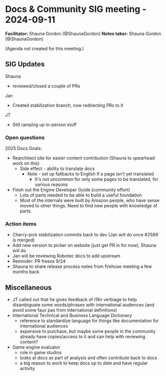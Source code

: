 # Docs & Community SIG meeting - 2024-09-11

**Facilitator:**  Shauna Gordon (@ShaunaGordon)
**Notes taker:**  Shauna Gordon (@ShaunaGordon)

(Agenda not created for this meeting.)

## SIG Updates

Shauna 
- reviewed/closed a couple of PRs

Jan
- Created stabilization branch, now redirecting PRs to it

JT 
- Still ramping up in-person stuff

### Open questions

2025 Docs Goals:

- Rearchitect site for easier content contribution (Shauna to spearhead work on this)
    - Side effect - ability to translate docs 
      - Note - set up fallbacks to English if a page isn't yet translated
        - It's not uncommon for only some pages to be translated, for various reasons
- Flesh out the Engine Developer Guide (community effort)
  - Lots of parts needed to be able to build a useful foundation
  - Most of the internals were built by Amazon people, who have sense moved to other things. Need to find new people with knowledge of parts.

### Action items

- Cherry-pick stabilization commits back to dev (Jan will do once #2589 is merged)
- Add new version to picker on website (just get PR in for now), Shauna will do
- Jan will be reviewing Robotec docs to add upstream
- Reminder: PR freeze 9/24
- Shauna to share release process notes from firehose meeting a few months back


## Miscellaneous

- JT called out that he gives feedback of i18n verbiage to help disambiguate some words/phrases with international audiences (and avoid some faux pas from international definitions)
- International Technical and Business Language Dictionary
  - reference to standardize language for things like documentation for international audiences
  - expensive to purchase, but maybe some people in the community already have copies/access to it and can help with reviewing content?
- Game engine evaluator
  - role in game studios
  - looks at docs as part of analysis and often contribute back to docs
  - a big reason to work to keep docs up to date and have regular activity
